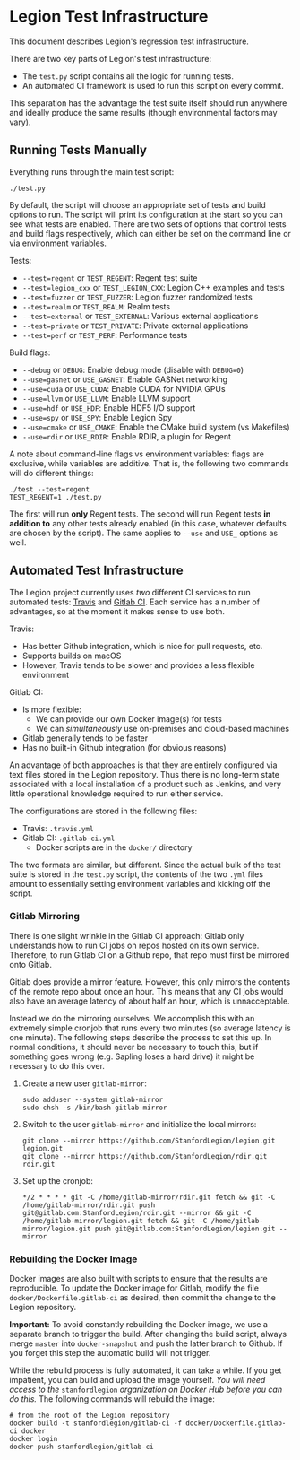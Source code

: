 # Legion Test Infrastructure

This document describes Legion's regression test infrastructure.

There are two key parts of Legion's test infrastructure:

  * The `test.py` script contains all the logic for running tests.
  * An automated CI framework is used to run this script on every commit.

This separation has the advantage the test suite itself should run
anywhere and ideally produce the same results (though environmental
factors may vary).

## Running Tests Manually

Everything runs through the main test script:

```
./test.py
```

By default, the script will choose an appropriate set of tests and
build options to run. The script will print its configuration at the
start so you can see what tests are enabled. There are two sets of
options that control tests and build flags respectively, which can
either be set on the command line or via environment variables.

Tests:

  * `--test=regent` or `TEST_REGENT`: Regent test suite
  * `--test=legion_cxx` or `TEST_LEGION_CXX`: Legion C++ examples and tests
  * `--test=fuzzer` or `TEST_FUZZER`: Legion fuzzer randomized tests
  * `--test=realm` or `TEST_REALM`: Realm tests
  * `--test=external` or `TEST_EXTERNAL`: Various external applications
  * `--test=private` or `TEST_PRIVATE`: Private external applications
  * `--test=perf` or `TEST_PERF`: Performance tests

Build flags:

  * `--debug` or `DEBUG`: Enable debug mode (disable with `DEBUG=0`)
  * `--use=gasnet` or `USE_GASNET`: Enable GASNet networking
  * `--use=cuda` or `USE_CUDA`: Enable CUDA for NVIDIA GPUs
  * `--use=llvm` or `USE_LLVM`: Enable LLVM support
  * `--use=hdf` or `USE_HDF`: Enable HDF5 I/O support
  * `--use=spy` or `USE_SPY`: Enable Legion Spy
  * `--use=cmake` or `USE_CMAKE`: Enable the CMake build system (vs Makefiles)
  * `--use=rdir` or `USE_RDIR`: Enable RDIR, a plugin for Regent

A note about command-line flags vs environment variables: flags are
exclusive, while variables are additive. That is, the following two
commands will do different things:

```
./test --test=regent
TEST_REGENT=1 ./test.py
```

The first will run **only** Regent tests. The second will run Regent
tests **in addition to** any other tests already enabled (in this
case, whatever defaults are chosen by the script). The same applies to
`--use` and `USE_` options as well.

## Automated Test Infrastructure

The Legion project currently uses *two* different CI services to run
automated tests: [Travis](https://travis-ci.org/) and [Gitlab
CI](https://about.gitlab.com/gitlab-ci/). Each service has a number of
advantages, so at the moment it makes sense to use both.

Travis:

  * Has better Github integration, which is nice for pull requests, etc.
  * Supports builds on macOS
  * However, Travis tends to be slower and provides a less flexible environment

Gitlab CI:

  * Is more flexible:
      * We can provide our own Docker image(s) for tests
      * We can *simultaneously* use on-premises and cloud-based machines
  * Gitlab generally tends to be faster
  * Has no built-in Github integration (for obvious reasons)

An advantage of both approaches is that they are entirely configured
via text files stored in the Legion repository. Thus there is no
long-term state associated with a local installation of a product such
as Jenkins, and very little operational knowledge required to run
either service.

The configurations are stored in the following files:

  * Travis: `.travis.yml`
  * Gitlab CI: `.gitlab-ci.yml`
      * Docker scripts are in the `docker/` directory

The two formats are similar, but different. Since the actual bulk of
the test suite is stored in the `test.py` script, the contents of the
two `.yml` files amount to essentially setting environment variables
and kicking off the script.

### Gitlab Mirroring

There is one slight wrinkle in the Gitlab CI approach: Gitlab only
understands how to run CI jobs on repos hosted on its own
service. Therefore, to run Gitlab CI on a Github repo, that repo must
first be mirrored onto Gitlab.

Gitlab does provide a mirror feature. However, this only mirrors the
contents of the remote repo about once an hour. This means that any CI
jobs would also have an average latency of about half an hour, which
is unnacceptable.

Instead we do the mirroring ourselves. We accomplish this with an
extremely simple cronjob that runs every two minutes (so average
latency is one minute). The following steps describe the process to
set this up. In normal conditions, it should never be necessary to
touch this, but if something goes wrong (e.g. Sapling loses a hard
drive) it might be necessary to do this over.

 1. Create a new user `gitlab-mirror`:

    ```
    sudo adduser --system gitlab-mirror
    sudo chsh -s /bin/bash gitlab-mirror
    ```

 2. Switch to the user `gitlab-mirror` and initialize the local
    mirrors:

    ```
    git clone --mirror https://github.com/StanfordLegion/legion.git legion.git
    git clone --mirror https://github.com/StanfordLegion/rdir.git rdir.git
    ```

 3. Set up the cronjob:

    ```
    */2 * * * * git -C /home/gitlab-mirror/rdir.git fetch && git -C /home/gitlab-mirror/rdir.git push git@gitlab.com:StanfordLegion/rdir.git --mirror && git -C /home/gitlab-mirror/legion.git fetch && git -C /home/gitlab-mirror/legion.git push git@gitlab.com:StanfordLegion/legion.git --mirror
    ```

### Rebuilding the Docker Image

Docker images are also built with scripts to ensure that the results
are reproducible. To update the Docker image for Gitlab, modify the
file `docker/Dockerfile.gitlab-ci` as desired, then commit the change
to the Legion repository.

**Important:** To avoid constantly rebuilding the Docker image, we use
a separate branch to trigger the build. After changing the build
script, always merge `master` into `docker-snapshot` and push the
latter branch to Github. If you forget this step the automatic build
will not trigger.

While the rebuild process is fully automated, it can take a while. If
you get impatient, you can build and upload the image yourself. *You
will need access to the* `stanfordlegion` *organization on Docker Hub
before you can do this.* The following commands will rebuild the
image:

```
# from the root of the Legion repository
docker build -t stanfordlegion/gitlab-ci -f docker/Dockerfile.gitlab-ci docker
docker login
docker push stanfordlegion/gitlab-ci
```
